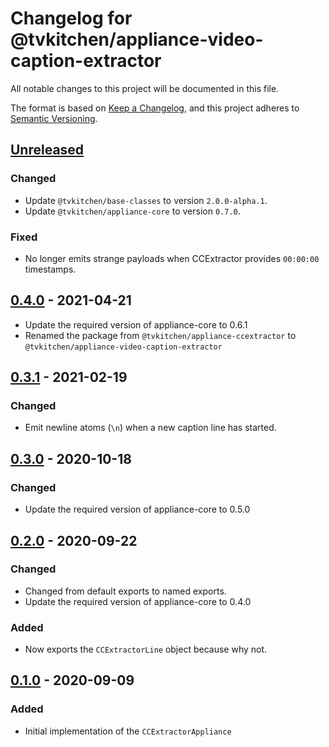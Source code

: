 # Changelog for @tvkitchen/appliance-video-caption-extractor

All notable changes to this project will be documented in this file.

The format is based on [Keep a Changelog](https://keepachangelog.com/en/1.0.0/),
and this project adheres to [Semantic Versioning](https://semver.org/spec/v2.0.0.html).

## [Unreleased]
### Changed
- Update `@tvkitchen/base-classes` to version `2.0.0-alpha.1`.
- Update `@tvkitchen/appliance-core` to version `0.7.0`.

### Fixed
- No longer emits strange payloads when CCExtractor provides `00:00:00` timestamps.

## [0.4.0] - 2021-04-21
- Update the required version of appliance-core to 0.6.1
- Renamed the package from `@tvkitchen/appliance-ccextractor` to `@tvkitchen/appliance-video-caption-extractor`

## [0.3.1] - 2021-02-19
### Changed
- Emit newline atoms (`\n`) when a new caption line has started.

## [0.3.0] - 2020-10-18
### Changed
- Update the required version of appliance-core to 0.5.0

## [0.2.0] - 2020-09-22
### Changed
- Changed from default exports to named exports.
- Update the required version of appliance-core to 0.4.0

### Added
- Now exports the `CCExtractorLine` object because why not.

## [0.1.0] - 2020-09-09
### Added
- Initial implementation of the `CCExtractorAppliance`

[Unreleased]: https://github.com/tvkitchen/appliances/releases/tag/@tvkitchen/appliance-ccextractor@0.4.0...HEAD
[0.4.0]: https://github.com/tvkitchen/appliances/releases/tag/@tvkitchen/appliance-ccextractor@0.3.1
[0.3.1]: https://github.com/tvkitchen/appliances/releases/tag/@tvkitchen/appliance-ccextractor@0.3.1
[0.3.0]: https://github.com/tvkitchen/appliances/releases/tag/@tvkitchen/appliance-ccextractor@0.3.0
[0.2.0]: https://github.com/tvkitchen/appliances/releases/tag/@tvkitchen/appliance-ccextractor@0.2.0
[0.1.0]: https://github.com/tvkitchen/appliances/releases/tag/@tvkitchen/appliance-ccextractor@0.1.0


